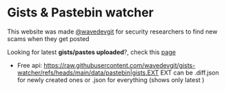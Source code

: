 # Gists & Pastebin watcher

This website was made [@wavedevgit](https://github.com/wavedevgit/gists-watcher) for security researchers to find new scams when they get posted

Looking for latest **gists/pastes uploaded**?, check this [page](https://wavedevgit.github.io/gists-watcher/load_changes.html) 

- Free api: https://raw.githubusercontent.com/wavedevgit/gists-watcher/refs/heads/main/data/pastebin|gists.EXT
EXT can be .diff.json for newly created ones or .json for everything (shows only latest ) 
